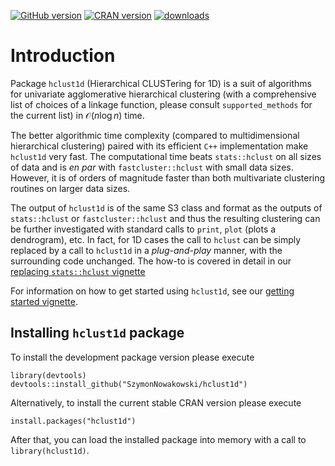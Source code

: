 <!-- badges: start -->
[![GitHub version](https://img.shields.io/github/r-package/v/SzymonNowakowski/hclust1d?color=yellowgreen&label=GitHub&logo=github)](https://github.com/SzymonNowakowski/hclust1d)
[![CRAN version](https://img.shields.io/cran/v/hclust1d?logo=R)](https://cran.r-project.org/package=hclust1d)
[![downloads](https://cranlogs.r-pkg.org/badges/hclust1d)](https://cran.r-project.org/package=hclust1d)
<!-- badges: end -->


# Introduction

Package `hclust1d` (Hierarchical CLUSTering for 1D) is a suit of algorithms for univariate agglomerative hierarchical clustering (with a comprehensive list of choices of a linkage function, please consult `supported_methods` for the current list) in $\mathcal{O}(n\log n)$ time. 

The better algorithmic time complexity (compared to multidimensional hierarchical clustering) paired with its efficient `C++` implementation make `hclust1d` very fast. The computational time beats `stats::hclust` on all sizes of data and is *en par* with `fastcluster::hclust` with small data sizes. However, it is of orders of magnitude faster than both multivariate clustering routines on larger data sizes.

The output of `hclust1d` is of the same S3 class and format as the outputs of `stats::hclust` or  `fastcluster::hclust` and thus the resulting clustering can be further investigated with standard calls to `print`, `plot` (plots a dendrogram), etc. In fact, for 1D cases the call to `hclust` can be simply replaced by a call to `hclust1d` in a *plug-and-play* manner, with the surrounding code unchanged.  The how-to is covered in detail in our [replacing `stats::hclust` vignette](https://cran.r-project.org/package=hclust1d/vignettes/replacing-hclust.html)

For information on how to get started using `hclust1d`, see our [getting started vignette](https://cran.r-project.org/package=hclust1d/vignettes/getting-started.html).

## Installing `hclust1d` package

To install the development package version please execute
```
library(devtools)
devtools::install_github("SzymonNowakowski/hclust1d")
```

Alternatively, to install the current stable CRAN version please execute

```
install.packages("hclust1d")
```

After that, you can load the installed package into memory with a call to `library(hclust1d)`.
